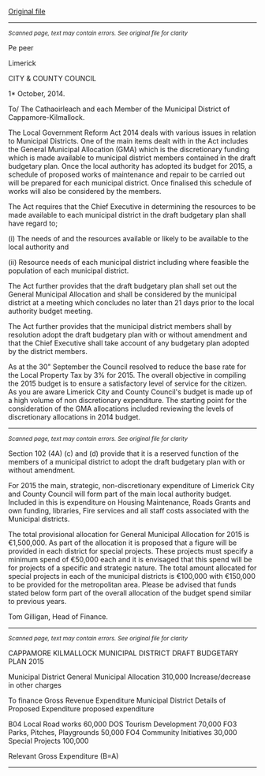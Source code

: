 [Original file](https://www.limerick.ie/sites/default/files/media/documents/2017-07/general_municipal_allocation_cappamore-kilmallock.pdf)

---
*<small>Scanned page, text may contain errors. See original file for clarity</small>*  

Pe
peer

Limerick

CITY & COUNTY
COUNCIL

1* October, 2014.

To/ The Cathaoirleach and each Member of the Municipal District of
Cappamore-Kilmallock.

The Local Government Reform Act 2014 deals with various issues in relation to
Municipal Districts. One of the main items dealt with in the Act includes the General
Municipal Allocation (GMA) which is the discretionary funding which is made
available to municipal district members contained in the draft budgetary plan. Once
the local authority has adopted its budget for 2015, a schedule of proposed works of
maintenance and repair to be carried out will be prepared for each municipal district.
Once finalised this schedule of works will also be considered by the members.

The Act requires that the Chief Executive in determining the resources to be made
available to each municipal district in the draft budgetary plan shall have regard to;

(i) The needs of and the resources available or likely to be available to the local
authority and

(ii) Resource needs of each municipal district including where feasible the
population of each municipal district.

The Act further provides that the draft budgetary plan shall set out the General
Municipal Allocation and shall be considered by the municipal district at a meeting
which concludes no later than 21 days prior to the local authority budget meeting.

The Act further provides that the municipal district members shall by resolution adopt
the draft budgetary plan with or without amendment and that the Chief Executive
shall take account of any budgetary plan adopted by the district members.

As at the 30" September the Council resolved to reduce the base rate for the Local
Property Tax by 3% for 2015. The overall objective in compiling the 2015 budget is
to ensure a satisfactory level of service for the citizen. As you are aware Limerick
City and County Council's budget is made up of a high volume of non discretionary
expenditure. The starting point for the consideration of the GMA allocations included
reviewing the levels of discretionary allocations in 2014 budget.


---
*<small>Scanned page, text may contain errors. See original file for clarity</small>*  

Section 102 (4A) (c) and (d) provide that it is a reserved function of the members of a
municipal district to adopt the draft budgetary plan with or without amendment.

For 2015 the main, strategic, non-discretionary expenditure of Limerick City and
County Council will form part of the main local authority budget. Included in this is
expenditure on Housing Maintenance, Roads Grants and own funding, libraries, Fire
services and all staff costs associated with the Municipal districts.

The total provisional allocation for General Municipal Allocation for 2015 is
€1,500,000. As part of the allocation it is proposed that a figure will be provided in
each district for special projects. These projects must specify a minimum spend of
€50,000 each and it is envisaged that this spend will be for projects of a specific and
strategic nature. The total amount allocated for special projects in each of the
municipal districts is €100,000 with €150,000 to be provided for the metropolitan
area. Please be advised that funds stated below form part of the overall allocation of
the budget spend similar to previous years.

Tom Gilligan,
Head of Finance.


---
*<small>Scanned page, text may contain errors. See original file for clarity</small>*  

CAPPAMORE KILMALLOCK MUNICIPAL DISTRICT DRAFT BUDGETARY PLAN
2015

Municipal District
General Municipal Allocation 310,000
Increase/decrease in other charges

To finance Gross Revenue Expenditure Municipal District
Details of Proposed Expenditure proposed expenditure

B04 Local Road works 60,000
DOS Tourism Development 70,000
FO3 Parks, Pitches, Playgrounds 50,000
FO4 Community Initiatives 30,000
Special Projects 100,000

Relevant Gross Expenditure (B=A)


---
